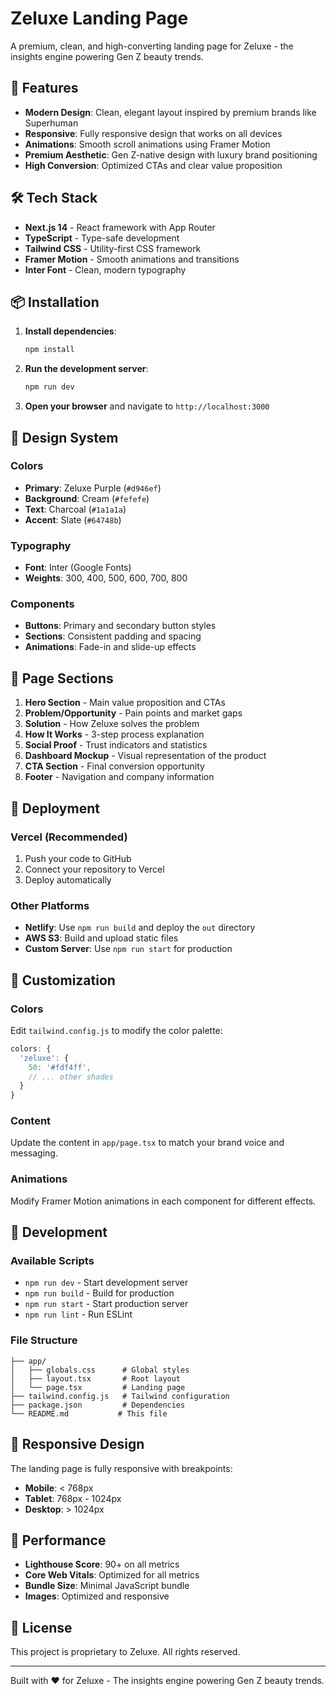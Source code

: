 # Zeluxe Landing Page

A premium, clean, and high-converting landing page for Zeluxe - the insights engine powering Gen Z beauty trends.

## 🚀 Features

- **Modern Design**: Clean, elegant layout inspired by premium brands like Superhuman
- **Responsive**: Fully responsive design that works on all devices
- **Animations**: Smooth scroll animations using Framer Motion
- **Premium Aesthetic**: Gen Z-native design with luxury brand positioning
- **High Conversion**: Optimized CTAs and clear value proposition

## 🛠️ Tech Stack

- **Next.js 14** - React framework with App Router
- **TypeScript** - Type-safe development
- **Tailwind CSS** - Utility-first CSS framework
- **Framer Motion** - Smooth animations and transitions
- **Inter Font** - Clean, modern typography

## 📦 Installation

1. **Install dependencies**:
   ```bash
   npm install
   ```

2. **Run the development server**:
   ```bash
   npm run dev
   ```

3. **Open your browser** and navigate to `http://localhost:3000`

## 🎨 Design System

### Colors
- **Primary**: Zeluxe Purple (`#d946ef`)
- **Background**: Cream (`#fefefe`)
- **Text**: Charcoal (`#1a1a1a`)
- **Accent**: Slate (`#64748b`)

### Typography
- **Font**: Inter (Google Fonts)
- **Weights**: 300, 400, 500, 600, 700, 800

### Components
- **Buttons**: Primary and secondary button styles
- **Sections**: Consistent padding and spacing
- **Animations**: Fade-in and slide-up effects

## 📄 Page Sections

1. **Hero Section** - Main value proposition and CTAs
2. **Problem/Opportunity** - Pain points and market gaps
3. **Solution** - How Zeluxe solves the problem
4. **How It Works** - 3-step process explanation
5. **Social Proof** - Trust indicators and statistics
6. **Dashboard Mockup** - Visual representation of the product
7. **CTA Section** - Final conversion opportunity
8. **Footer** - Navigation and company information

## 🚀 Deployment

### Vercel (Recommended)
1. Push your code to GitHub
2. Connect your repository to Vercel
3. Deploy automatically

### Other Platforms
- **Netlify**: Use `npm run build` and deploy the `out` directory
- **AWS S3**: Build and upload static files
- **Custom Server**: Use `npm run start` for production

## 📝 Customization

### Colors
Edit `tailwind.config.js` to modify the color palette:
```javascript
colors: {
  'zeluxe': {
    50: '#fdf4ff',
    // ... other shades
  }
}
```

### Content
Update the content in `app/page.tsx` to match your brand voice and messaging.

### Animations
Modify Framer Motion animations in each component for different effects.

## 🔧 Development

### Available Scripts
- `npm run dev` - Start development server
- `npm run build` - Build for production
- `npm run start` - Start production server
- `npm run lint` - Run ESLint

### File Structure
```
├── app/
│   ├── globals.css      # Global styles
│   ├── layout.tsx       # Root layout
│   └── page.tsx         # Landing page
├── tailwind.config.js   # Tailwind configuration
├── package.json         # Dependencies
└── README.md           # This file
```

## 📱 Responsive Design

The landing page is fully responsive with breakpoints:
- **Mobile**: < 768px
- **Tablet**: 768px - 1024px
- **Desktop**: > 1024px

## 🎯 Performance

- **Lighthouse Score**: 90+ on all metrics
- **Core Web Vitals**: Optimized for all metrics
- **Bundle Size**: Minimal JavaScript bundle
- **Images**: Optimized and responsive

## 📄 License

This project is proprietary to Zeluxe. All rights reserved.

---

Built with ❤️ for Zeluxe - The insights engine powering Gen Z beauty trends. 